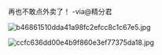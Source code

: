 再也不敢点外卖了！ -via@精分君

![b46861510dda41a98fc2efcc8c1c67e5.jpg](https://wxlzmt.github.io/cdn1/ext/qw/groups/30077/b46861510dda41a98fc2efcc8c1c67e5.jpg)

![ccfc636dd00e4b9f860e3ef77375da18.jpg](https://wxlzmt.github.io/cdn1/ext/qw/groups/30077/ccfc636dd00e4b9f860e3ef77375da18.jpg)
